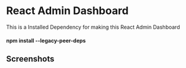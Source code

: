 
# React Admin Dashboard

This is a Installed Dependency for making this React Admin Dashboard

#### npm install --legacy-peer-deps



## Screenshots

